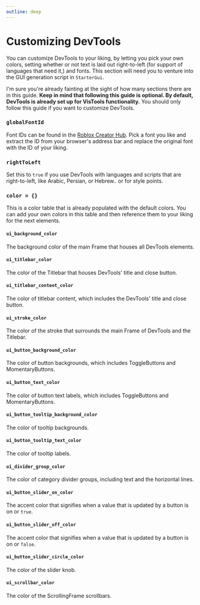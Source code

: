 ```yaml
---
outline: deep
---
```


# Customizing DevTools

You can customize DevTools to your liking, by letting you pick your own colors, setting whether or not text is laid out right-to-left (for support of languages that need it,) and fonts. This section will need you to venture into the GUI generation script in `StarterGui`.

I'm sure you're already fainting at the sight of how many sections there are in this guide.
**Keep in mind that following this guide is optional. By default, DevTools is already set up for VisTools functionality.** 
You should only follow this guide if you want to customize DevTools.

### `globalFontId`

Font IDs can be found in the [Roblox Creator Hub](https://create.roblox.com/store/fonts). Pick a font you like and extract the ID from your browser's address bar and replace the original font with the ID of your liking.

### `rightToLeft` 

Set this to `true` if you use DevTools with languages and scripts that are right-to-left, like Arabic, Persian, or Hebrew.. or for style points.

### `color = {}`

This is a color table that is already populated with the default colors. You can add your own colors in this table and then reference them to your liking for the next elements.

#### `ui_background_color`

The background color of the main Frame that houses all DevTools elements.

#### `ui_titlebar_color`

The color of the Titlebar that houses DevTools' title and close button.

#### `ui_titlebar_content_color` 

The color of titlebar content, which includes the DevTools' title and close button.

#### `ui_stroke_color`

The color of the stroke that surrounds the main Frame of DevTools and the Titlebar.

#### `ui_button_background_color`

The color of button backgrounds, which includes ToggleButtons and MomentaryButtons.

#### `ui_button_text_color` 

The color of button text labels, which includes ToggleButtons and MomentaryButtons.

#### `ui_button_tooltip_background_color`

The color of tooltip backgrounds.

#### `ui_button_tooltip_text_color` 

The color of tooltip labels.

#### `ui_divider_group_color`

The color of category divider groups, including text and the horizontal lines.

#### `ui_button_slider_on_color`

The accent color that signifies when a value that is updated by a button is on or `true`.

#### `ui_button_slider_off_color`

The accent color that signifies when a value that is updated by a button is on or `false`.

#### `ui_button_slider_circle_color`

The color of the slider knob.

#### `ui_scrollbar_color`

The color of the ScrollingFrame scrollbars.

